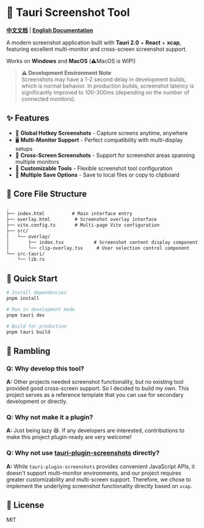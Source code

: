 # 📸 Tauri Screenshot Tool

**[中文文档](./README.zh-CN.md)** | **[English Documentation](./README.md)**

A modern screenshot application built with **Tauri 2.0** + **React** + **xcap**, featuring excellent multi-monitor and cross-screen screenshot support.

Works on **Windows** and **MacOS** (⚠️MacOS is WIP!)

> **⚠️ Development Environment Note**  
> Screenshots may have a 1-2 second delay in development builds, which is normal behavior. In production builds, screenshot latency is significantly improved to 100-300ms (depending on the number of connected monitors).

## ✨ Features

- 🚀 **Global Hotkey Screenshots** - Capture screens anytime, anywhere
- 🖥️ **Multi-Monitor Support** - Perfect compatibility with multi-display setups
- 📐 **Cross-Screen Screenshots** - Support for screenshot areas spanning multiple monitors
- 🎨 **Customizable Tools** - Flexible screenshot tool configuration
- 💾 **Multiple Save Options** - Save to local files or copy to clipboard

## 📁 Core File Structure

```txt
.
├── index.html          # Main interface entry
├── overlay.html         # Screenshot overlay interface
├── vite.config.ts       # Multi-page Vite configuration
├── src/
│   └── overlay/
│       ├── index.tsx           # Screenshot content display component
│       └── clip-overlay.tsx     # User selection control component
└── src-tauri/
    └── lib.rs
```

## 🚀 Quick Start

```bash
# Install dependencies
pnpm install

# Run in development mode
pnpm tauri dev

# Build for production
pnpm tauri build
```

## 🤔 Rambling

### Q: Why develop this tool?
**A:** Other projects needed screenshot functionality, but no existing tool provided good cross-screen support. So I decided to build my own. This project serves as a reference template that you can use for secondary development or directly.

### Q: Why not make it a plugin?
**A:** Just being lazy 😅. If any developers are interested, contributions to make this project plugin-ready are very welcome!

### Q: Why not use [tauri-plugin-screenshots](https://github.com/ayangweb/tauri-plugin-screenshots) directly?
**A:** While `tauri-plugin-screenshots` provides convenient JavaScript APIs, it doesn't support multi-monitor environments, and our project requires greater customizability and multi-screen support. Therefore, we chose to implement the underlying screenshot functionality directly based on `xcap`.


## 📄 License

MIT
